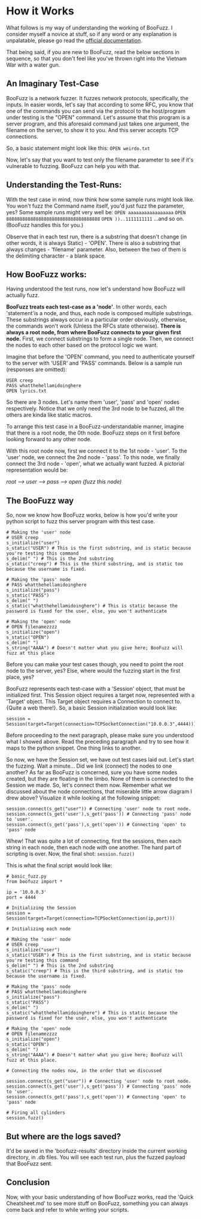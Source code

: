 # How it Works

What follows is my way of understanding the working of BooFuzz. I consider myself a novice at stuff, so if any word or any explanation is unpalatable, please go read the [official documentation](https://boofuzz.readthedocs.io/en/stable/).

That being said, if you are new to BooFuzz, read the below sections in sequence, so that you don't feel like you've thrown right into the Vietnam War with a water gun.

## An Imaginary Test-Case

BooFuzz is a network fuzzer. It fuzzes network protocols, specifically, the inputs. In easier words, let's say that according to some RFC, you know that one of the commands you can send via the protocol to the host/program under testing is the "OPEN" command. Let's assume that this program is a server program, and this aforesaid command just takes one argument, the filename on the server, to show it to you. And this server accepts TCP connections.

So, a basic statement might look like this:
`OPEN weirdo.txt`

Now, let's say that you want to test only the filename parameter to see if it's vulnerable to fuzzing. BooFuzz can help you with that.

## Understanding the Test-Runs:
With the test case in mind, now think how some sample runs might look like. You won't fuzz the Command name itself, you'd just fuzz the parameter, yes? Some sample runs might very well be:
`OPEN aaaaaaaaaaaaaaaaa`
`OPEN 88888888888888888888888888888888888`
`OPEN ))..1111111111`
...and so on. (BooFuzz handles this for you.)

Observe that in each test run, there is a substring that doesn't change (in other words, it is always Static) - 'OPEN'. There is also a substring that always changes - 'filename' parameter. Also, between the two of them is the delimiting character - a blank space.

## How BooFuzz works:
Having understood the test runs, now let's understand how BooFuzz will actually fuzz.

**BooFuzz treats each test-case as a 'node'**. In other words, each 'statement'is a node, and thus, each node is composed multiple substrings. These substrings always occur in a particular order obviously, otherwise, the commands won't work (Unless the RFCs state otherwise). **There is always a root node, from where BooFuzz connects to your given first node.** First, we connect substrings to form a single node. Then, we connect the nodes to each other based on the protocol logic we want.

Imagine that before the 'OPEN' command, you need to authenticate yourself to the server with 'USER' and 'PASS' commands. Below is a sample run (responses are omitted):
```
USER creep
PASS whatthehellamidoinghere
OPEN lyrics.txt
```
So there are 3 nodes. Let's name them 'user', 'pass' and 'open' nodes respectively. Notice that we only need the 3rd node to be fuzzed, all the others are kinda like static macros.

To arrange this test case in a BooFuzz-understandable manner, imagine that there is a root node, the 0th node. BooFuzz steps on it first before looking forward to any other node.

With this root node now, first we connect it to the 1st node - 'user'. To the 'user' node, we connect the 2nd node - 'pass'. To this node, we finally connect the 3rd node - 'open', what we actually want fuzzed. A pictorial representation would be:

*root --> user --> pass --> open (fuzz this node)*

## The BooFuzz way
So, now we know how BooFuzz works, below is how you'd write your python script to fuzz this server program with this test case.
```
# Making the 'user' node
# USER creep
s_initialize("user")
s_static("USER") # This is the first substring, and is static because you're testing this command
s_delim(" ") # This is the 2nd substring
s_static("creep") # This is the third substring, and is static too because the username is fixed.

# Making the 'pass' node
# PASS whatthehellamidoinghere
s_initialize("pass")
s_static("PASS")
s_delim(" ")
s_static("whatthehellamidoinghere") # This is static because the password is fixed for the user, else, you won't authenticate

# Making the 'open' node
# OPEN filenamezzzz
s_initialize("open")
s_static("OPEN")
s_delim(" ")
s_string("AAAA") # Doesn't matter what you give here; BooFuzz will fuzz at this place
```
Before you can make your test cases though, you need to point the root node to the server, yes? Else, where would the fuzzing start in the first place, yes?

BooFuzz represents each test-case with a 'Session' object, that must be initialized first. This Session object requires a target now, represented with a 'Target' object. This Target object requires a Connection to connect to. {Quite a web there!}. So, a basic Session initialization would look like:
```
session = Session(target=Target(connection=TCPSocketConnection("10.0.0.3",4444)))
```
Before proceeding to the next paragraph, please make sure you understood what I showed above. Read the preceding paragraph and try to see how it maps to the python snippet. One thing links to another.

So now, we have the Session set, we have out test cases laid out. Let's start the fuzzing. Wait a minute... Did we link (connect) the nodes to one another? As far as BooFuzz is concerned, sure you have some nodes created, but they are floating in the limbo. None of them is connected to the Session we made. So, let's connect them now. Remember what we discussed about the node connections, that miserable little arrow diagram I drew above? Visualize it while looking at the following snippet:
```
session.connect(s_get("user")) # Connecting 'user' node to root node.
session.connect(s_get('user'),s_get('pass')) # Connecting 'pass' node to 'user'.
session.connect(s_get('pass'),s_get('open')) # Connecting 'open' to 'pass' node
```

Whew! That was quite a lot of connecting, first the sessions, then each string in each node, then each node with one another. The hard part of scripting is over. Now, the final shot:
`session.fuzz()`

This is what the final script would look like:
```
# basic_fuzz.py
from boofuzz import *

ip = '10.0.0.3'
port = 4444

# Initializing the Session
session = Session(target=Target(connection=TCPSocketConnection(ip,port)))

# Initializing each node

# Making the 'user' node
# USER creep
s_initialize("user")
s_static("USER") # This is the first substring, and is static because you're testing this command
s_delim(" ") # This is the 2nd substring
s_static("creep") # This is the third substring, and is static too because the username is fixed.

# Making the 'pass' node
# PASS whatthehellamidoinghere
s_initialize("pass")
s_static("PASS")
s_delim(" ")
s_static("whatthehellamidoinghere") # This is static because the password is fixed for the user, else, you won't authenticate

# Making the 'open' node
# OPEN filenamezzzz
s_initialize("open")
s_static("OPEN")
s_delim(" ")
s_string("AAAA") # Doesn't matter what you give here; BooFuzz will fuzz at this place.

# Connecting the nodes now, in the order that we discussed

session.connect(s_get("user")) # Connecting 'user' node to root node.
session.connect(s_get('user'),s_get('pass')) # Connecting 'pass' node to 'user'.
session.connect(s_get('pass'),s_get('open')) # Connecting 'open' to 'pass' node

# Firing all cylinders
session.fuzz()
```

## But where are the logs saved?
It'd be saved in the 'boofuzz-results' directory inside the current working directory, in .db files. You will see each test run, plus the fuzzed payload that BooFuzz sent.

## Conclusion
Now, with your basic understanding of how BooFuzz works, read the 'Quick Cheatsheet.md' to see more stuff on BooFuzz, something you can always come back and refer to while writing your scripts.
